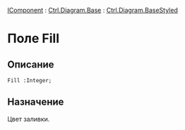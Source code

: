 ﻿---
Link: .Ctrl.Diagram.BaseStyled.@Fill
---

[IComponent](topic:Com.Custom.ComClasses.IComponent.Default) :
[Ctrl.Diagram.Base](topic:Com.Custom.ComClasses.Ctrl.Diagram.Base.Default) :
[Ctrl.Diagram.BaseStyled](Default)

# Поле Fill

## Описание

    Fill :Integer;

## Назначение

Цвет заливки.